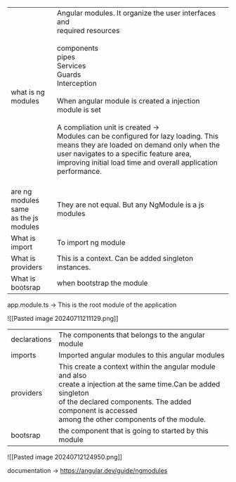 |                                          |                                                                                                                                                                                                                                                                                                                                                                                                                                                                               |
| ---------------------------------------- | ----------------------------------------------------------------------------------------------------------------------------------------------------------------------------------------------------------------------------------------------------------------------------------------------------------------------------------------------------------------------------------------------------------------------------------------------------------------------------- |
| what is ng modules                       | Angular modules. It organize the user interfaces and <br>required resources <br><br>components <br>pipes<br>Services<br>Guards<br>Interception<br><br>When angular module is created a injection module is set<br><br>A compliation unit is created -><br>Modules can be configured for lazy loading. This means they are loaded on demand only when the user navigates to a specific feature area, improving initial load time and overall application performance. <br><br> |
| are ng modules same<br>as the js modules | They are not equal. But any NgModule is a js modules                                                                                                                                                                                                                                                                                                                                                                                                                          |
| What is import                           | To import ng module                                                                                                                                                                                                                                                                                                                                                                                                                                                           |
| What is providers                        | This is a context. Can be added singleton instances.                                                                                                                                                                                                                                                                                                                                                                                                                          |
| What is bootsrap                         | when bootstrap the module                                                                                                                                                                                                                                                                                                                                                                                                                                                     |


app.module.ts -> This is the root module of the application

![[Pasted image 20240711211129.png]]

 

|              |                                                                                                                                                                                                                                     |
| ------------ | ----------------------------------------------------------------------------------------------------------------------------------------------------------------------------------------------------------------------------------- |
| declarations | The components that belongs to the angular module                                                                                                                                                                                   |
| imports      | Imported angular modules to this angular modules                                                                                                                                                                                    |
| providers    | This create a context within the angular module and also<br>create a injection at the same time.Can be added singleton<br>of the declared components. The added component is accessed <br>among the other components of the module. |
| bootsrap     | the component that is going to started by this module                                                                                                                                                                               |


![[Pasted image 20240712124950.png]]


documentation -> https://angular.dev/guide/ngmodules

